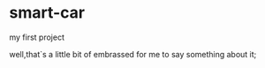 # smart-car
my first project

well,that`s a little bit of embrassed for me to say something about it;
